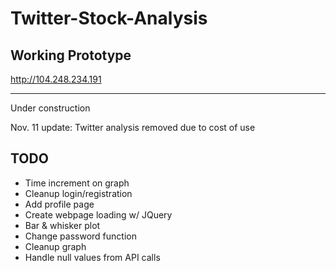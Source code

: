 # Twitter-Stock-Analysis

## Working Prototype
http://104.248.234.191

_______
Under construction

Nov. 11 update: Twitter analysis removed due to cost of use

## TODO

* Time increment on graph
* Cleanup login/registration
* Add profile page
* Create webpage loading w/ JQuery
* Bar & whisker plot
* Change password function
* Cleanup graph
* Handle null values from API calls
